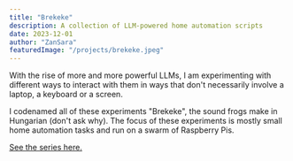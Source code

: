 ```yaml
---
title: "Brekeke"
description: A collection of LLM-powered home automation scripts
date: 2023-12-01
author: "ZanSara"
featuredImage: "/projects/brekeke.jpeg"
---
```


With the rise of more and more powerful LLMs, I am experimenting with different ways to interact with them in ways that don't necessarily involve a laptop, a keyboard or a screen. 

I codenamed all of these experiments "Brekeke", the sound frogs make in Hungarian (don't ask why). The focus of these experiments is mostly small home automation tasks and run on a swarm of Raspberry Pis.

[See the series here.](/series/brekeke)